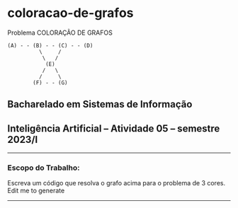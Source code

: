 # coloracao-de-grafos

Problema COLORAÇÃO DE GRAFOS

```
(A) - - (B) - - (C) - - (D)
          \     /
           \   /
            (E)
           /   \
          /     \
        (F) - - (G)
```

## Bacharelado em Sistemas de Informação

## Inteligência Artificial – Atividade 05 – semestre 2023/I

---

### Escopo do Trabalho:

Escreva um código que resolva o grafo acima para o problema de 3 cores.
Edit me to generate

---
